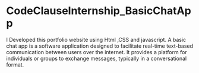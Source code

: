 # CodeClauseInternship_BasicChatApp
I Developed this portfolio website using Html ,CSS and javascript. 
A basic chat app is a software application designed to facilitate real-time text-based communication between users over the internet. It provides a platform for individuals or groups to exchange messages, typically in a conversational format.
